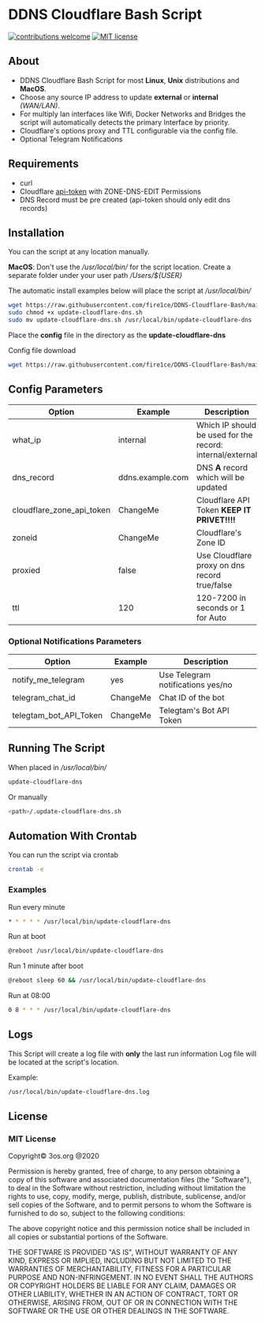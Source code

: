 # DDNS Cloudflare Bash Script

[![contributions welcome](https://img.shields.io/badge/contributions-welcome-brightgreen.svg?style=flat)](https://github.com/fire1ce/3os.org/tree/master/src)
[![MIT license](https://img.shields.io/badge/License-MIT-blue.svg)](https://mit-license.org/)

## About

*   DDNS Cloudflare Bash Script for most __Linux__, __Unix__ distributions and __MacOS__.  
*   Choose any source IP address to update  __external__ or __internal__  _(WAN/LAN)_.  
*   For multiply lan interfaces like Wifi, Docker Networks and Bridges the script will automatically detects the primary Interface by priority.  
*   Cloudflare's options proxy and TTL configurable via the config file.  
*   Optional Telegram Notifications

## Requirements

*   curl
*   Cloudflare [api-token](https://dash.cloudflare.com/profile/api-tokens) with ZONE-DNS-EDIT Permissions
*   DNS Record must be pre created (api-token should only edit dns records)

## Installation

You can the script at any location manually.

__MacOS__: Don't use the _/usr/local/bin/_ for the script location. Create a separate folder under your user path _/Users/${USER}_  

The automatic install examples below will place the script at _/usr/local/bin/_  

```bash
wget https://raw.githubusercontent.com/fire1ce/DDNS-Cloudflare-Bash/main/update-cloudflare-dns.sh
sudo chmod +x update-cloudflare-dns.sh
sudo mv update-cloudflare-dns.sh /usr/local/bin/update-cloudflare-dns
```

Place the __config__ file in the directory as the __update-cloudflare-dns__

Config file download

```bash
wget https://raw.githubusercontent.com/fire1ce/DDNS-Cloudflare-Bash/main/update-cloudflare-dns.conf
```

## Config Parameters

| __Option__                | __Example__      | __Description__                                           |
| ------------------------- | ---------------- | --------------------------------------------------------- |
| what_ip                   | internal         | Which IP should be used for the record: internal/external |
| dns_record                | ddns.example.com | DNS __A__ record which will be updated                    |
| cloudflare_zone_api_token | ChangeMe         | Cloudflare API Token __KEEP IT PRIVET!!!!__               |
| zoneid                    | ChangeMe         | Cloudflare's Zone ID                                      |
| proxied                   | false            | Use Cloudflare proxy on dns record true/false             |
| ttl                       | 120              | 120-7200 in seconds or 1 for Auto                         |

### Optional Notifications Parameters

| __Option__             | __Example__ | __Description__                   |
| ---------------------- | ----------- | --------------------------------- |
| notify_me_telegram     | yes         | Use Telegram notifications yes/no |
| telegram_chat_id       | ChangeMe    | Chat ID of the bot                |
| telegtam_bot_API_Token | ChangeMe    | Telegtam's Bot API Token          |

## Running The Script

When placed in _/usr/local/bin/_

```bash
update-cloudflare-dns
```

Or manually

```bash
<path>/.update-cloudflare-dns.sh
```

## Automation With Crontab

You can run the script via crontab

```bash
crontab -e
```

### Examples

Run every minute

```bash
* * * * * /usr/local/bin/update-cloudflare-dns
```

Run at boot

```bash
@reboot /usr/local/bin/update-cloudflare-dns
```

Run 1 minute after boot

```bash
@reboot sleep 60 && /usr/local/bin/update-cloudflare-dns
```

Run at 08:00

```bash
0 8 * * * /usr/local/bin/update-cloudflare-dns
```

## Logs

This Script will create a log file with __only__ the last run information
Log file will be located at the script's location.

Example:

```bash
/usr/local/bin/update-cloudflare-dns.log
```

## License

### MIT License

Copyright© 3os.org @2020

Permission is hereby granted, free of charge, to any person obtaining a copy
of this software and associated documentation files (the "Software"), to
deal in the Software without restriction, including without limitation the
rights to use, copy, modify, merge, publish, distribute, sublicense, and/or
sell copies of the Software, and to permit persons to whom the Software is
furnished to do so, subject to the following conditions:

The above copyright notice and this permission notice shall be included in
all copies or substantial portions of the Software.

THE SOFTWARE IS PROVIDED "AS IS", WITHOUT WARRANTY OF ANY KIND, EXPRESS OR
IMPLIED, INCLUDING BUT NOT LIMITED TO THE WARRANTIES OF MERCHANTABILITY,
FITNESS FOR A PARTICULAR PURPOSE AND NON-INFRINGEMENT. IN NO EVENT SHALL THE
AUTHORS OR COPYRIGHT HOLDERS BE LIABLE FOR ANY CLAIM, DAMAGES OR OTHER
LIABILITY, WHETHER IN AN ACTION OF CONTRACT, TORT OR OTHERWISE, ARISING
FROM, OUT OF OR IN CONNECTION WITH THE SOFTWARE OR THE USE OR OTHER DEALINGS
IN THE SOFTWARE.
